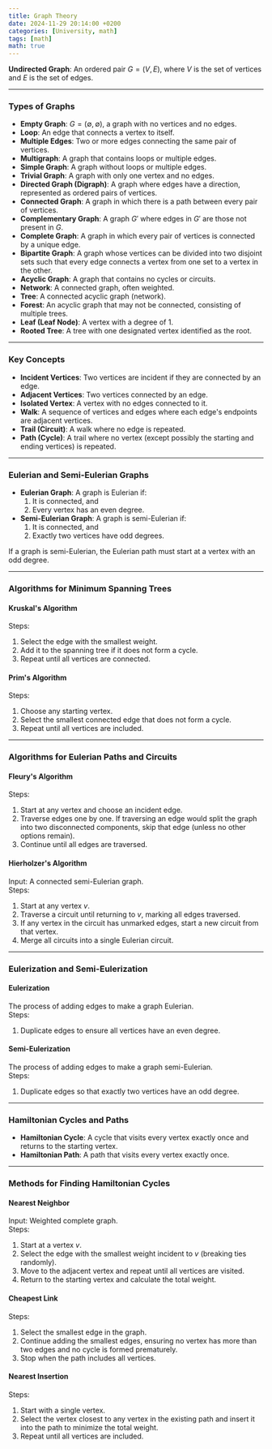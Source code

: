 ```yaml
---
title: Graph Theory
date: 2024-11-29 20:14:00 +0200
categories: [University, math]
tags: [math]
math: true
---
```


**Undirected Graph**: An ordered pair $G = (V, E)$, where $V$ is the set of vertices and $E$ is the set of edges.

---

### Types of Graphs  
- **Empty Graph**: $G = (\emptyset, \emptyset)$, a graph with no vertices and no edges.  
- **Loop**: An edge that connects a vertex to itself.  
- **Multiple Edges**: Two or more edges connecting the same pair of vertices.  
- **Multigraph**: A graph that contains loops or multiple edges.  
- **Simple Graph**: A graph without loops or multiple edges.  
- **Trivial Graph**: A graph with only one vertex and no edges.  
- **Directed Graph (Digraph)**: A graph where edges have a direction, represented as ordered pairs of vertices.  
- **Connected Graph**: A graph in which there is a path between every pair of vertices.  
- **Complementary Graph**: A graph $G'$ where edges in $G'$ are those not present in $G$.  
- **Complete Graph**: A graph in which every pair of vertices is connected by a unique edge.  
- **Bipartite Graph**: A graph whose vertices can be divided into two disjoint sets such that every edge connects a vertex from one set to a vertex in the other.  
- **Acyclic Graph**: A graph that contains no cycles or circuits.  
- **Network**: A connected graph, often weighted.  
- **Tree**: A connected acyclic graph (network).  
- **Forest**: An acyclic graph that may not be connected, consisting of multiple trees.  
- **Leaf (Leaf Node)**: A vertex with a degree of 1.  
- **Rooted Tree**: A tree with one designated vertex identified as the root.

---

### Key Concepts  
- **Incident Vertices**: Two vertices are incident if they are connected by an edge.  
- **Adjacent Vertices**: Two vertices connected by an edge.  
- **Isolated Vertex**: A vertex with no edges connected to it.  
- **Walk**: A sequence of vertices and edges where each edge's endpoints are adjacent vertices.  
- **Trail (Circuit)**: A walk where no edge is repeated.  
- **Path (Cycle)**: A trail where no vertex (except possibly the starting and ending vertices) is repeated.

---

### Eulerian and Semi-Eulerian Graphs  
- **Eulerian Graph**: A graph is Eulerian if:  
  1. It is connected, and  
  2. Every vertex has an even degree.  
- **Semi-Eulerian Graph**: A graph is semi-Eulerian if:  
  1. It is connected, and  
  2. Exactly two vertices have odd degrees.  
   
If a graph is semi-Eulerian, the Eulerian path must start at a vertex with an odd degree.

---

### Algorithms for Minimum Spanning Trees  

#### **Kruskal's Algorithm**  
Steps:  
1. Select the edge with the smallest weight.  
2. Add it to the spanning tree if it does not form a cycle.  
3. Repeat until all vertices are connected.

#### **Prim's Algorithm**  
Steps:  
1. Choose any starting vertex.  
2. Select the smallest connected edge that does not form a cycle.  
3. Repeat until all vertices are included.

---

### Algorithms for Eulerian Paths and Circuits  

#### **Fleury's Algorithm**  
Steps:  
1. Start at any vertex and choose an incident edge.  
2. Traverse edges one by one. If traversing an edge would split the graph into two disconnected components, skip that edge (unless no other options remain).  
3. Continue until all edges are traversed.  

#### **Hierholzer's Algorithm**  
Input: A connected semi-Eulerian graph.  
Steps:  
1. Start at any vertex $v$.  
2. Traverse a circuit until returning to $v$, marking all edges traversed.  
3. If any vertex in the circuit has unmarked edges, start a new circuit from that vertex.  
4. Merge all circuits into a single Eulerian circuit.

---

### Eulerization and Semi-Eulerization  

#### **Eulerization**  
The process of adding edges to make a graph Eulerian.  
Steps:  
1. Duplicate edges to ensure all vertices have an even degree.

#### **Semi-Eulerization**  
The process of adding edges to make a graph semi-Eulerian.  
Steps:  
1. Duplicate edges so that exactly two vertices have an odd degree.

---

### Hamiltonian Cycles and Paths  

- **Hamiltonian Cycle**: A cycle that visits every vertex exactly once and returns to the starting vertex.  
- **Hamiltonian Path**: A path that visits every vertex exactly once.

---

### Methods for Finding Hamiltonian Cycles  

#### **Nearest Neighbor**  
Input: Weighted complete graph.  
Steps:  
1. Start at a vertex $v$.  
2. Select the edge with the smallest weight incident to $v$ (breaking ties randomly).  
3. Move to the adjacent vertex and repeat until all vertices are visited.  
4. Return to the starting vertex and calculate the total weight.

#### **Cheapest Link**  
Steps:  
1. Select the smallest edge in the graph.  
2. Continue adding the smallest edges, ensuring no vertex has more than two edges and no cycle is formed prematurely.  
3. Stop when the path includes all vertices.

#### **Nearest Insertion**  
Steps:  
1. Start with a single vertex.  
2. Select the vertex closest to any vertex in the existing path and insert it into the path to minimize the total weight.  
3. Repeat until all vertices are included.
